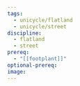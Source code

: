 ```yaml
---
tags:
  - unicycle/flatland
  - unicycle/street
discipline:
  - flatland
  - street
prereq:
  - "[[footplant]]"
optional-prereq: 
image:
---
```

